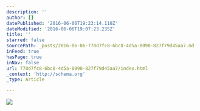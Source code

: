 ```yaml
---
description: ''
author: []
datePublished: '2016-06-06T19:23:14.110Z'
dateModified: '2016-06-06T19:07:23.235Z'
title: ''
starred: false
sourcePath: _posts/2016-06-06-770d7fc8-6bc8-4d5a-8090-827f79d45aa7.md
inFeed: true
hasPage: true
inNav: false
url: 770d7fc8-6bc8-4d5a-8090-827f79d45aa7/index.html
_context: 'http://schema.org'
_type: Article

---
```

![](https://the-grid-user-content.s3-us-west-2.amazonaws.com/6c975080-ad30-494c-a4f3-c4400fec042f.jpg)